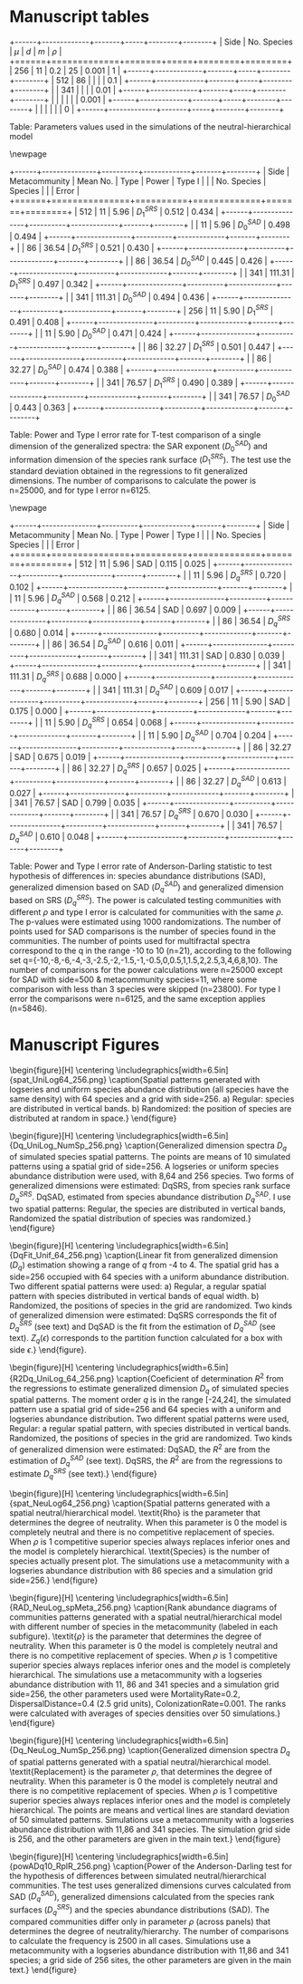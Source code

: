 # Manuscript tables

+------+-------------+-------+-----+--------+--------+
| Side | No. Species | $\mu$ | $d$ |  $m$   | $\rho$ |
+======+=============+=======+=====+========+========+
|  256 |          11 |   0.2 |  25 |  0.001 |      1 |
+------+-------------+-------+-----+--------+--------+
|  512 |          86 |       |     |        |    0.1 |
+------+-------------+-------+-----+--------+--------+
|      |         341 |       |     |        |   0.01 |
+------+-------------+-------+-----+--------+--------+
|      |             |       |     |        |  0.001 |
+------+-------------+-------+-----+--------+--------+
|      |             |       |     |        |      0 |
+------+-------------+-------+-----+--------+--------+

Table: Parameters values used in the simulations of the neutral-hierarchical model 

\newpage

+------+---------------+----------+-------------+-------+--------+
| Side | Metacommunity | Mean No. |     Type    | Power | Type I |
|      |  No. Species  | Species  |             |       | Error  |
+======+===============+==========+=============+=======+========+
|  512 |            11 |     5.96 | $D_1^{SRS}$ | 0.512 |  0.434 |
+------+---------------+----------+-------------+-------+--------+
|      |            11 |     5.96 | $D_0^{SAD}$ | 0.498 |  0.494 |
+------+---------------+----------+-------------+-------+--------+
|      |            86 |    36.54 | $D_1^{SRS}$ | 0.521 |  0.430 |
+------+---------------+----------+-------------+-------+--------+
|      |            86 |    36.54 | $D_0^{SAD}$ | 0.445 |  0.426 |
+------+---------------+----------+-------------+-------+--------+
|      |           341 |   111.31 | $D_1^{SRS}$ | 0.497 |  0.342 |
+------+---------------+----------+-------------+-------+--------+
|      |           341 |   111.31 | $D_0^{SAD}$ | 0.494 |  0.436 |
+------+---------------+----------+-------------+-------+--------+
|  256 |            11 |     5.90 | $D_1^{SRS}$ | 0.491 |  0.408 |
+------+---------------+----------+-------------+-------+--------+
|      |            11 |     5.90 | $D_0^{SAD}$ | 0.471 |  0.424 |
+------+---------------+----------+-------------+-------+--------+
|      |            86 |    32.27 | $D_1^{SRS}$ | 0.501 |  0.447 |
+------+---------------+----------+-------------+-------+--------+
|      |            86 |    32.27 | $D_0^{SAD}$ | 0.474 |  0.388 |
+------+---------------+----------+-------------+-------+--------+
|      |           341 |    76.57 | $D_1^{SRS}$ | 0.490 |  0.389 |
+------+---------------+----------+-------------+-------+--------+
|      |           341 |    76.57 | $D_0^{SAD}$ | 0.443 |  0.363 |
+------+---------------+----------+-------------+-------+--------+

Table: Power and Type I error rate for T-test comparison of a single dimension of the generalized spectra: the SAR exponent ($D_0^{SAD}$) and information dimension of the species rank surface ($D_1^{SRS}$). The test use the standard deviation obtained in the regressions to fit generalized dimensions. The number of comparisons to calculate the power is n=25000, and for type I error n=6125.

\newpage

+------+---------------+----------+-------------+-------+--------+
| Side | Metacommunity | Mean No. |     Type    | Power | Type I |
|      |  No. Species  | Species  |             |       | Error  |
+======+===============+==========+=============+=======+========+
|  512 |            11 |     5.96 | SAD         | 0.115 |  0.025 |
+------+---------------+----------+-------------+-------+--------+
|      |            11 |     5.96 | $D_q^{SRS}$ | 0.720 |  0.102 |
+------+---------------+----------+-------------+-------+--------+
|      |            11 |     5.96 | $D_q^{SAD}$ | 0.568 |  0.212 |
+------+---------------+----------+-------------+-------+--------+
|      |            86 |    36.54 | SAD         | 0.697 |  0.009 |
+------+---------------+----------+-------------+-------+--------+
|      |            86 |    36.54 | $D_q^{SRS}$ | 0.680 |  0.014 |
+------+---------------+----------+-------------+-------+--------+
|      |            86 |    36.54 | $D_q^{SAD}$ | 0.616 |  0.011 |
+------+---------------+----------+-------------+-------+--------+
|      |           341 |   111.31 | SAD         | 0.830 |  0.039 |
+------+---------------+----------+-------------+-------+--------+
|      |           341 |   111.31 | $D_q^{SRS}$ | 0.688 |  0.000 |
+------+---------------+----------+-------------+-------+--------+
|      |           341 |   111.31 | $D_q^{SAD}$ | 0.609 |  0.017 |
+------+---------------+----------+-------------+-------+--------+
|  256 |            11 |     5.90 | SAD         | 0.175 |  0.000 |
+------+---------------+----------+-------------+-------+--------+
|      |            11 |     5.90 | $D_q^{SRS}$ | 0.654 |  0.068 |
+------+---------------+----------+-------------+-------+--------+
|      |            11 |     5.90 | $D_q^{SAD}$ | 0.704 |  0.204 |
+------+---------------+----------+-------------+-------+--------+
|      |            86 |    32.27 | SAD         | 0.675 |  0.019 |
+------+---------------+----------+-------------+-------+--------+
|      |            86 |    32.27 | $D_q^{SRS}$ | 0.657 |  0.025 |
+------+---------------+----------+-------------+-------+--------+
|      |            86 |    32.27 | $D_q^{SAD}$ | 0.613 |  0.027 |
+------+---------------+----------+-------------+-------+--------+
|      |           341 |    76.57 | SAD         | 0.799 |  0.035 |
+------+---------------+----------+-------------+-------+--------+
|      |           341 |    76.57 | $D_q^{SRS}$ | 0.670 |  0.030 |
+------+---------------+----------+-------------+-------+--------+
|      |           341 |    76.57 | $D_q^{SAD}$ | 0.610 |  0.048 |
+------+---------------+----------+-------------+-------+--------+

Table: Power and Type I error rate of Anderson-Darling statistic to test hypothesis of differences in:  species abundance distributions (SAD), generalized dimension based on SAD ($D_q^{SAD}$) and generalized dimension based on SRS ($D_q^{SRS}$). The power is calculated testing communities with different $\rho$ and type I error is calculated for communities with the same $\rho$. The p-values were estimated using 1000 randomizations. The number of points used for SAD comparisons is the number of species found in the communities. The number of points used for multifractal spectra correspond to the q in the range -10 to 10 (n=21), according to the following set q={-10,-8,-6,-4,-3,-2.5,-2,-1.5,-1,-0.5,0,0.5,1,1.5,2,2.5,3,4,6,8,10}. The number of comparisons for the power calculations were n=25000 except for SAD with side=500 & metacommunity species=11, where some comparison with less than 3 species were skipped (n=23800). For type I error the comparisons were n=6125, and the same exception applies (n=5846).


# Manuscript Figures

\begin{figure}[H]
\centering
\includegraphics[width=6.5in]{spat_UniLog64_256.png}
\caption{Spatial patterns generated with logseries and uniform species abundance distribution (all species have the same density) with 64 species and a grid with side=256. a) Regular: species are distributed in vertical bands. b) Randomized: the position of species are distributed at random in space.}
\end{figure}


\begin{figure}[H]
\centering
\includegraphics[width=6.5in]{Dq_UniLog_NumSp_256.png}
\caption{Generalized dimension spectra $D_q$ of simulated species spatial patterns. The points are means of 10 simulated patterns using a spatial grid of side=256. A logseries or uniform species abundance distribution were used, with 8,64 and 256 species. Two forms of generalized dimensions were estimated: DqSRS, from species rank surface $D_q^{SRS}$. DqSAD, estimated from species abundance distribution $D_q^{SAD}$. I use two spatial patterns: Regular, the species are distributed in vertical bands, Randomized the spatial distribution of species was randomized.}
\end{figure}


\begin{figure}[H]
\centering
\includegraphics[width=6.5in]{DqFit_Unif_64_256.png}
\caption{Linear fit from generalized dimension ($D_q$) estimation showing a range of $q$ from -4 to 4. The spatial grid has a side=256 occupied with 64 species with a uniform abundance distribution. Two different spatial patterns were used: a) Regular, a regular spatial pattern with species distributed in vertical bands of equal width. b) Randomized, the positions of species in the grid are randomized. Two kinds of generalized dimension were estimated: DqSRS corresponds the fit of $D_q^{SRS}$ (see text) and DqSAD is the fit from the estimation of $D_q^{SAD}$ (see text). $Z_q(\epsilon)$ corresponds to the partition function calculated for a box with side $\epsilon$.}
\end{figure}. 


\begin{figure}[H]
\centering
\includegraphics[width=6.5in]{R2Dq_UniLog_64_256.png}
\caption{Coeficient of determination $R^2$ from the regressions to estimate generalized dimension $D_q$ of simulated species spatial patterns. The moment order $q$ is in the range [-24,24], the simulated pattern use a spatial grid of side=256 and 64 species with a uniform and logseries abundance distribution. Two different spatial patterns were used, Regular: a regular spatial pattern, with species distributed in vertical bands. Randomized, the positions of species in the grid are randomized. Two kinds of generalized dimension were estimated: DqSAD, the $R^2$ are from the estimation of $D_q^{SAD}$ (see text). DqSRS, the $R^2$ are from the regressions to estimate $D_q^{SRS}$ (see text).}
\end{figure}


\begin{figure}[H]
\centering
\includegraphics[width=6.5in]{spat_NeuLog64_256.png}
\caption{Spatial patterns generated with a spatial neutral/hierarchical model. \textit{Rho} is the parameter that determines the degree of neutrality. When this parameter is 0 the model is completely neutral and there is no competitive replacement of species. When $\rho$ is 1 competitive superior species always replaces inferior ones and the model is completely hierarchical. \textit{Species} is the number of species actually present plot. The simulations use a metacommunity with a logseries abundance distribution with 86 species and a simulation grid side=256.}
\end{figure}

\begin{figure}[H]
\centering
\includegraphics[width=6.5in]{RAD_NeuLog_spMeta_256.png}
\caption{Rank abundance diagrams of communities patterns generated with a spatial neutral/hierarchical model with different number of species in the metacommunity (labeled in each subfigure). \textit{$\rho$} is the parameter that determines the degree of neutrality. When this parameter is 0 the model is completely neutral and there is no competitive replacement of species. When $\rho$ is 1 competitive superior species always replaces inferior ones and the model is completely hierarchical. The simulations use a metacommunity with a logseries abundance distribution with 11, 86 and 341 species and a simulation grid side=256, the other parameters used were MortalityRate=0.2, DispersalDistance=0.4 (2.5 grid units), ColonizationRate=0.001. The ranks were calculated with averages of species densities over 50 simulations.}
\end{figure}

\begin{figure}[H]
\centering
\includegraphics[width=6.5in]{Dq_NeuLog_NumSp_256.png}
\caption{Generalized dimension spectra $D_q$ of spatial patterns generated with a spatial neutral/hierarchical model. \textit{Replacement} is the parameter $\rho$, that determines the degree of neutrality. When this parameter is 0 the model is completely neutral and there is no competitive replacement of species. When $\rho$ is 1 competitive superior species always replaces inferior ones and the model is completely hierarchical. The points are means and vertical lines are standard deviation of 50 simulated patterns. Simulations use a metacommunity with a logseries abundance distribution with 11,86 and 341 species. The simulation grid side is 256, and the other parameters are given in the main text.}
\end{figure}

\begin{figure}[H]
\centering
\includegraphics[width=6.5in]{powADq10_RplR_256.png}
\caption{Power of the Anderson-Darling test for the hypothesis of differences between simulated neutral/hierarchical communities. The test uses generalized dimensions curves calculated from SAD ($D_q^{SAD}$), generalized dimensions calculated from the species rank surfaces ($D_q^{SRS}$) and the species abundance distributions (SAD). The compared communities differ only in parameter $\rho$ (across panels) that determines the degree of neutrality/hierarchy. The number of comparisons to calculate the frequency is 2500 in all cases. Simulations use a metacommunity with a logseries abundance distribution with 11,86 and 341 species; a grid side of 256 sites, the other parameters are given in the main text.}
\end{figure}